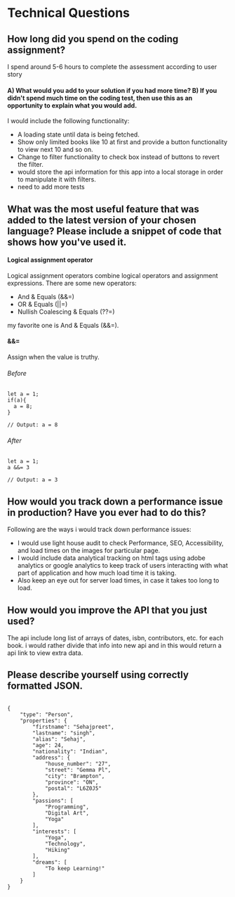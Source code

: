 # Technical Questions

## How long did you spend on the coding assignment?

I spend around 5-6 hours to complete the assessment according to user story
#### A) What would you add to your solution if you had more time?  B) If you didn't spend much time on the coding test, then use this as an opportunity to explain what you would add.
I would include the following functionality:

- A loading state until data is being fetched.
- Show only limited books like 10 at first and provide a button functionality to view next 10 and so on.
- Change to filter functionality to check box instead of buttons to revert the filter.
- would store the api information for this app into a local storage in order to manipulate it with filters.
-  need to add more tests
  
## What was the most useful feature that was added to the latest version of your chosen language? Please include a snippet of code that shows how you've used it.
#### Logical assignment operator
Logical assignment operators combine logical operators and assignment expressions.
There are some new operators:

- And & Equals (&&=)
- OR & Equals (||=)
- Nullish Coalescing & Equals (??=)

my favorite one is And & Equals (&&=).

#### &&=
Assign when the value is truthy.
###### Before
```
let a = 1;
if(a){
  a = 8;
}

// Output: a = 8
```
###### After
```
let a = 1;
a &&= 3

// Output: a = 3
```
## How would you track down a performance issue in production? Have you ever had to do this?
  Following are the ways i would track down performance issues:
  - I would use light house audit to check Performance, SEO, Accessibility, and load times on the images for particular page.
  - I would include data analytical tracking on html tags using adobe analytics or google analytics to keep track of users interacting with what part of application and how much load time it is taking.
  - Also keep an eye out for server load times, in case it takes too long to load.
## How would you improve the API that you just used?
The api include long list of arrays of dates, isbn, contributors, etc. for each book. i would rather divide that info into new api and in this would return a api link to view extra data.
## Please describe yourself using correctly formatted JSON.
```

{
    "type": "Person",
    "properties": {
        "firstname": "Sehajpreet",
        "lastname": "singh",
        "alias": "Sehaj",
        "age": 24,
        "nationality": "Indian",
        "address": {
            "house_number": "27",
            "street": "Gemma Pl",
            "city": "Brampton",
            "province": "ON",
            "postal": "L6Z0J5"
        },
        "passions": [
            "Programming",
            "Digital Art",
            "Yoga"
        ],
        "interests": [
            "Yoga",
            "Technology",
            "Hiking"
        ],
        "dreams": [
            "To keep Learning!"
        ]
    }
}
```